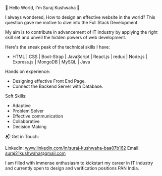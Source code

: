 👋 Hello World, I'm Suraj Kushwaha 👋

I always wondered, How to design an effective website in the world? This question gave me motive to dive into the Full Stack Development.

My aim is to contribute in advancement of IT industry by applying the right skill set and unveil the hidden powers of web development.

Here's the sneak peak of the technical skills I have:
* HTML | CSS | Boot-Strap | JavaScript | React.js | redux | Node.js | Express.js | MongoDB | MySQL | Java

Hands on experience:
* Designing effective Front End Page.
* Connect the Backend Server with Database.

Soft Skills:
* Adaptive
* Problem Solver
* Effective communication
* Collaborative
* Decision Making

📬 Get in Touch:

LinkedIn: www.linkedin.com/in/suraj-kushwaha-baa07b162
Email: suraj21kushwaha@gmail.com

I am filled with immense enthusiasm to kickstart my career in IT industry and currently open to design and verification positions PAN India.
